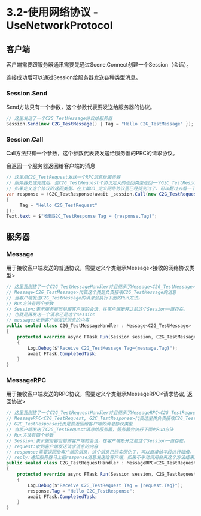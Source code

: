 # 3.2-使用网络协议 - UseNetworkProtocol

## 客户端

客户端需要跟服务器通讯需要先通过Scene.Connect创建一个Session（会话）。

连接成功后可以通过Session给服务器发送各种类型消息。
### Session.Send

Send方法只有一个参数，这个参数代表要发送给服务器的协议。

```c#
// 这里发送了一个C2G_TestMessage协议给服务器
Session.Send(new C2G_TestMessage() { Tag = "Hello C2G_TestMessage" });
```

### Session.Call

Call方法只有一个参数，这个参数代表要发送给服务器的PRC的请求协议。

会返回一个服务器返回给客户端的消息

```c#
// 这里用C2G_TestRequest发送一个RPC消息给服务器
// 服务器处理完成后、会C2G_TestRequest个协议定义的返回类型返回一个G2C_TestResponse
// 如果定义这个协议的返回类型、在上篇03_定义网络协议里已经提到过了、可以翻过去看一下
var response = (G2C_TestResponse)await _session.Call(new C2G_TestRequest()
{
     Tag = "Hello C2G_TestRequest"
});
Text.text = $"收到G2C_TestResponse Tag = {response.Tag}";
```

## 服务器

### Message

用于接收客户端发送的普通协议，需要定义个类继承Message<接收的网络协议类型>

```c#
// 这里我创建了一个C2G_TestMessageHandler并且继承了Message<C2G_TestMessage>
// Message<C2G_TestMessage>代表这个类是负责接收C2G_TestMessage的消息
// 当客户端发送C2G_TestMessage的消息会执行下面的Run方法。
// Run方法有两个参数
// Session:表示服务器当前跟客户端的会话，在客户端断开之前这个Session一直存在。
// 也就是再发送一个消息还是这个session
// message:收到客户端发送消息的内容
public sealed class C2G_TestMessageHandler : Message<C2G_TestMessage>
{
    protected override async FTask Run(Session session, C2G_TestMessage message)
    {
        Log.Debug($"Receive C2G_TestMessage Tag={message.Tag}");
        await FTask.CompletedTask;
    }
}
```

### MessageRPC

用于接收客户端发送的RPC协议，需要定义个类继承MessageRPC<请求协议, 返回协议>

```c#
// 这里我创建了一个C2G_TestRequestHandler并且继承了MessageRPC<C2G_TestRequest, G2C_TestResponse>
// MessageRPC<C2G_TestRequest, G2C_TestResponse>代表这里类负责接收C2G_TestRequest的请求消息
// G2C_TestResponse代表是要返回给客户端的消息协议类型
// 当客户端发送了C2G_TestRequest消息给服务器，服务器会执行下面的Run方法
// Run方法有四个参数
// Session:表示服务器当前跟客户端的会话，在客户端断开之前这个Session一直存在。
// request:收到客户端发送请求消息的内容
// response:需要返回给客户端的消息，这个消息已经实例化了，可以直接给字段进行赋值。
// reply:通知服务器马上把response消息发送给客户端，如果不手动调用会再这个方法结束后自动调用。
public sealed class C2G_TestRequestHandler : MessageRPC<C2G_TestRequest, G2C_TestResponse>
{
    protected override async FTask Run(Session session, C2G_TestRequest request, G2C_TestResponse response, Action reply)
    {
        Log.Debug($"Receive C2G_TestRequest Tag = {request.Tag}");
        response.Tag = "Hello G2C_TestResponse";
        await FTask.CompletedTask;
    }
}
```

